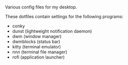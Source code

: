 Various config files for my desktop.

These dotfiles contain settings for the following programs:
- conky
- dunst (lightweight notification daemon)
- dwm (window manager)
- dwmblocks (status bar)
- kitty (terminal emulator)
- nnn (terminal file manager)
- rofi (application launcher)
